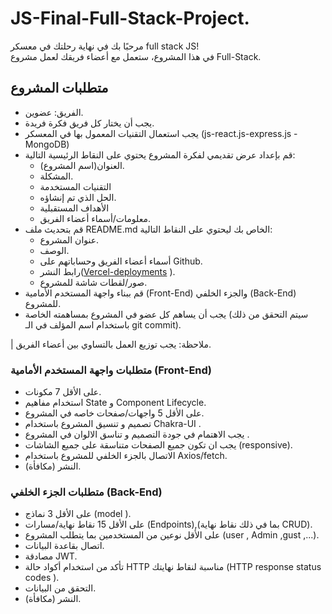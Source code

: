 # JS-Final-Full-Stack-Project.
مرحبًا بك في نهاية رحلتك في معسكر full stack JS!
<br/>
في هذا المشروع، ستعمل مع أعضاء فريقك  لعمل مشروع Full-Stack.
<br/>


## متطلبات المشروع
- الفريق: عضوين.
- يجب أن يختار كل فريق فكرة فريدة.
- يجب استعمال التقنيات المعمول بها في المعسكر (js-react.js-express.js - MongoDB)
- قم بإعداد عرض تقديمي لفكرة المشروع يحتوي على النقاط الرئيسية التالية:
  - العنوان(اسم المشروع).
  - المشكلة.
  - التقنيات المستخدمة
  - الحل الذي تم إنشاؤه.
  - الأهداف المستقبلية
  - معلومات/أسماء أعضاء الفريق.
- قم بتحديث ملف README.md الخاص بك ليحتوي على النقاط التالية:
  - عنوان المشروع.
  - الوصف.
  - أسماء أعضاء الفريق وحساباتهم على Github.
  - رابط النشر([Vercel-deployments](https://github.com/Tuwaiq-Academy-Training/Vercel-deployments)
).
  - صور/لقطات شاشة للمشروع.
- قم ببناء واجهة المستخدم الأمامية (Front-End) والجزء الخلفي (Back-End) للمشروع.
- يجب أن يساهم كل عضو في المشروع بمساهمته الخاصة (سيتم التحقق من ذلك باستخدام اسم المؤلف في الـ git commit).

| ملاحظة: يجب توزيع العمل بالتساوي بين أعضاء الفريق.

### متطلبات واجهة المستخدم الأمامية (Front-End)
- على الأقل 7 مكونات.
- استخدام مفاهيم State و Component Lifecycle.
- على الأقل 5 واجهات/صفحات خاصه في المشروع.
- تصميم و تنسيق المشروع باستخدام  Chakra-UI .
- يجب الاهتمام في جودة التصميم و تناسق الالوان في المشروع .
- يجب ان تكون جميع الصفحات متناسقة على جميع الشاشات (responsive).
- الاتصال بالجزء الخلفي للمشروع باستخدام Axios/fetch.
- النشر (مكافأة).

### متطلبات الجزء الخلفي (Back-End)
- على الأقل 3 نماذج (model ).
- على الأقل 15 نقاط نهاية/مسارات (Endpoints),(بما في ذلك نقاط نهاية CRUD).
- على الأقل نوعين من المستخدمين بما يتطلب المشروع (user , Admin ,gust ,...).
- اتصال بقاعدة البيانات.
- مصادقة JWT.
- تأكد من استخدام أكواد حالة HTTP مناسبة لنقاط نهايتك (HTTP response status codes ).
- التحقق من البيانات.
- النشر (مكافأة).
